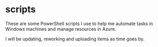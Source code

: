 # scripts

These are some PowerShell scripts I use to help me automate tasks in Windows machines and manage resources in Azure.

I will be updating, reworking and uploading items as time goes by.
